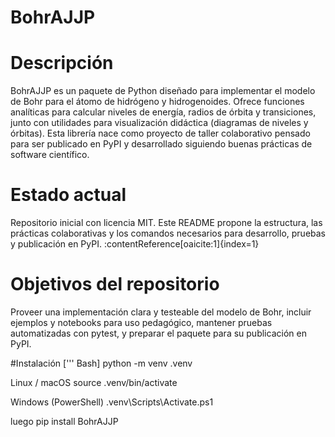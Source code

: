 # **BohrAJJP**

# Descripción 
BohrAJJP es un paquete de Python diseñado para implementar el modelo de Bohr para el átomo de hidrógeno y hidrogenoides. Ofrece funciones analíticas para calcular niveles de energía, radios de órbita y transiciones, junto con utilidades para visualización didáctica (diagramas de niveles y órbitas). Esta librería nace como proyecto de taller colaborativo pensado para ser publicado en PyPI y desarrollado siguiendo buenas prácticas de software científico.

# Estado actual 
Repositorio inicial con licencia MIT. Este README propone la estructura, las prácticas colaborativas y los comandos necesarios para desarrollo, pruebas y publicación en PyPI. :contentReference[oaicite:1]{index=1}

# Objetivos del repositorio 
Proveer una implementación clara y testeable del modelo de Bohr, incluir ejemplos y notebooks para uso pedagógico, mantener pruebas automatizadas con pytest, y preparar el paquete para su publicación en PyPI.

#Instalación 
[''' Bash] python -m venv .venv

Linux / macOS
source .venv/bin/activate

Windows (PowerShell)
.venv\Scripts\Activate.ps1

luego
pip install BohrAJJP
